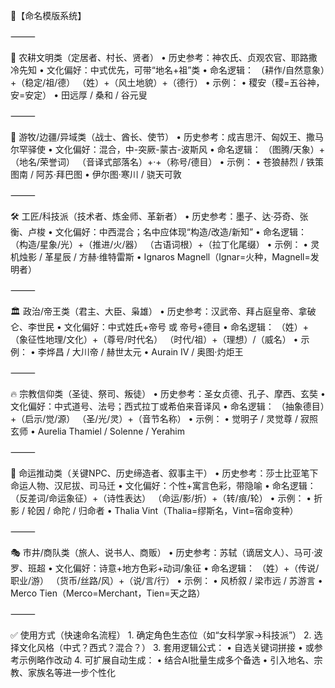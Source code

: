 
🧱【命名模版系统】

⸻

🌾 农耕文明类（定居者、村长、贤者）
	•	历史参考：神农氏、贞观农官、耶路撒冷先知
	•	文化偏好：中式优先，可带“地名+祖”类
	•	命名逻辑：
（耕作/自然意象）+（稳定/祖/德）
（姓）+（风土地貌）+（德行）
	•	示例：
	•	稷安（稷=五谷神，安=安定）
	•	田远厚 / 桑和 / 谷元叟

⸻

🐎 游牧/边疆/异域类（战士、酋长、使节）
	•	历史参考：成吉思汗、匈奴王、撒马尔罕驿使
	•	文化偏好：混合，中-突厥-蒙古-波斯风
	•	命名逻辑：
（图腾/天象）+（地名/荣誉词）
（音译式部落名）+·+（称号/德目）
	•	示例：
	•	苍狼赫烈 / 铁策图南 / 阿苏·拜巴图
	•	伊尔图·寒川 / 骁天可敦

⸻

🛠️ 工匠/科技派（技术者、炼金师、革新者）
	•	历史参考：墨子、达·芬奇、张衡、卢梭
	•	文化偏好：中西混合；名中应体现“构造/改造/新知”
	•	命名逻辑：
（构造/星象/光）+（推进/火/器）
（古语词根）+（拉丁化尾缀）
	•	示例：
	•	灵机烛影 / 革星辰 / 方赫·维特雷斯
	•	Ignaros Magnell（Ignar=火种，Magnell=发明者）

⸻

🏛️ 政治/帝王类（君主、大臣、枭雄）
	•	历史参考：汉武帝、拜占庭皇帝、拿破仑、李世民
	•	文化偏好：中式姓氏+帝号 或 帝号+德目
	•	命名逻辑：
（姓）+（象征性地理/文化）+（尊号/时代名）
（时代/祖）+（理想）/（威名）
	•	示例：
	•	李烨昌 / 大川帝 / 赫世太元
	•	Aurain IV / 奥图·灼炬王

⸻

🔥 宗教信仰类（圣徒、祭司、叛徒）
	•	历史参考：圣女贞德、孔子、摩西、玄奘
	•	文化偏好：中式道号、法号；西式拉丁或希伯来音译风
	•	命名逻辑：
（抽象德目）+（启示/觉/源）
（圣/光/灵）+（音节名称）
	•	示例：
	•	觉明子 / 灵觉尊 / 寂照玄师
	•	Aurelia Thamiel / Solenne / Yerahim

⸻

🧠 命运推动类（关键NPC、历史缔造者、叙事主干）
	•	历史参考：莎士比亚笔下命运人物、汉尼拔、司马迁
	•	文化偏好：个性+寓言色彩，带隐喻
	•	命名逻辑：
（反差词/命运象征）+（诗性表达）
（命运/影/折）+（转/痕/轮）
	•	示例：
	•	折影 / 轮因 / 命陀 / 归命者
	•	Thalia Vint（Thalia=缪斯名，Vint=宿命变种）

⸻

🎭 市井/商队类（旅人、说书人、商贩）
	•	历史参考：苏轼（谪居文人）、马可·波罗、班超
	•	文化偏好：诗意+地方色彩+动词/象征
	•	命名逻辑：
（姓）+（传说/职业/游）
（货币/丝路/风）+（说/言/行）
	•	示例：
	•	风桥叙 / 梁市远 / 苏游言
	•	Merco Tien（Merco=Merchant，Tien=天之路）

⸻

✅ 使用方式（快速命名流程）
	1.	确定角色生态位（如“女科学家→科技派”）
	2.	选择文化风格（中式？西式？混合？）
	3.	套用逻辑公式：
	•	自选关键词拼接
	•	或参考示例略作改动
	4.	可扩展自动生成：
	•	结合AI批量生成多个备选
	•	引入地名、宗教、家族名等进一步个性化
